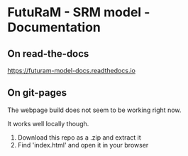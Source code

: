 # FutuRaM - SRM model - Documentation

## On read-the-docs

https://futuram-model-docs.readthedocs.io

## On git-pages
The webpage build does not seem to be working right now.

It works well locally though.

1. Download this repo as a .zip and extract it
2. Find 'index.html' and open it in your browser
